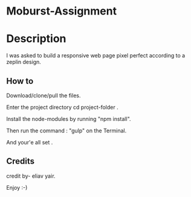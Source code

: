 # Moburst-Assignment

# Description

I was asked to build a responsive web page pixel perfect according to a zeplin design.

## How to

Download/clone/pull the files.

Enter the project directory cd project-folder  .

Install the node-modules by running "npm install".

Then run the command : "gulp" on the Terminal.

And your'e all set .





## Credits

credit by- eliav yair.

Enjoy  :-)

